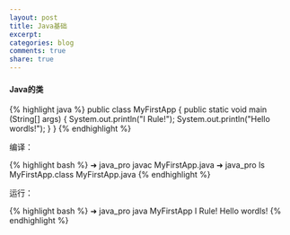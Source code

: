 ```yaml
---
layout: post
title: Java基础
excerpt:
categories: blog
comments: true
share: true
---
```


#### Java的类

{% highlight java %}
public class MyFirstApp {
	public static void main (String[] args) {
		System.out.println("I Rule!");
       		System.out.println("Hello wordls!");
        }
}
{% endhighlight %}

编译：

{% highlight bash %}
➜  java_pro  javac MyFirstApp.java
➜  java_pro  ls
MyFirstApp.class MyFirstApp.java
{% endhighlight %}

运行：

{% highlight bash %}
➜  java_pro  java MyFirstApp
I Rule!
Hello wordls!
{% endhighlight %}